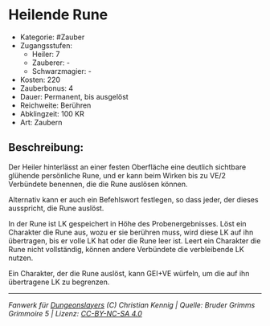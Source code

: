 # Heilende Rune

- Kategorie: #Zauber
- Zugangsstufen:
  - Heiler: 7
  - Zauberer: -
  - Schwarzmagier: -
- Kosten: 220
- Zauberbonus: 4
- Dauer: Permanent, bis ausgelöst
- Reichweite: Berühren
- Abklingzeit: 100 KR
- Art: Zaubern

## Beschreibung:

Der Heiler hinterlässt an einer festen Oberfläche eine deutlich sichtbare glühende persönliche Rune, und er kann beim Wirken bis zu VE/2 Verbündete benennen, die die Rune auslösen können.

Alternativ kann er auch ein Befehlswort festlegen, so dass jeder, der dieses ausspricht, die Rune auslöst.

In der Rune ist LK gespeichert in Höhe des Probenergebnisses. Löst ein Charakter die Rune aus, wozu er sie berühren muss, wird diese LK auf ihn übertragen, bis er volle LK hat oder die Rune leer ist. Leert ein Charakter die Rune nicht vollständig, können andere Verbündete die verbleibende LK nutzen.

Ein Charakter, der die Rune auslöst, kann GEI+VE würfeln, um die auf ihn übertragene LK zu begrenzen.

---

_Fanwerk für [Dungeonslayers](https://www.dungeonslayers.net/) (C) Christian Kennig | Quelle: Bruder Grimms Grimmoire 5 | Lizenz: [CC-BY-NC-SA 4.0](https://creativecommons.org/licenses/by-nc-sa/4.0/deed.de)_
